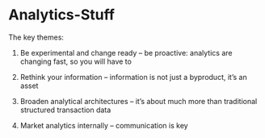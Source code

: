 # Analytics-Stuff

The key themes:

   1. Be experimental and change ready –  be proactive: analytics are changing fast, so you will have to
    
   2. Rethink your information – information is not just a byproduct, it’s an asset
    
   3. Broaden analytical architectures – it’s about much more than traditional structured transaction data
    
   4. Market analytics internally – communication is key



